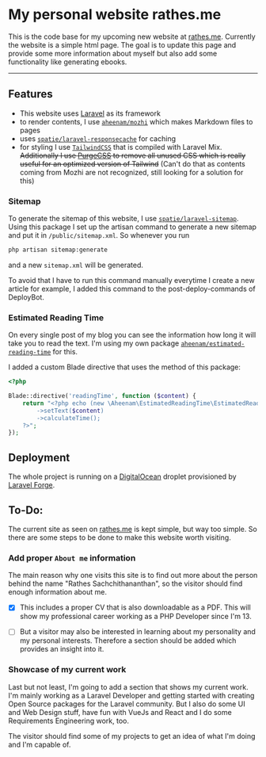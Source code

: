 # My personal website rathes.me

This is the code base for my upcoming new website at [rathes.me](https://rathes.me). Currently the website is a simple html page. The goal is to update this page and provide some more information about myself but also add some functionality like generating ebooks.

---

## Features

- This website uses [Laravel](https://laravel.com) as its framework
- to render contents, I use [`aheenam/mozhi`](https://github.com/Aheenam/mozhi) which makes Markdown files to pages
- uses [`spatie/laravel-responsecache`](https://github.com/spatie/laravel-responsecache) for caching
- for styling I use [`TailwindCSS`](https://tailwindcss.com) that is compiled with Laravel Mix. ~~Additionally I use [PurgeCSS](https://github.com/FullHuman/purgecss) to remove all unused CSS which is really useful for an optimized version of Tailwind~~ (Can't do that as contents coming from Mozhi are not recognized, still looking for a solution for this)

### Sitemap

To generate the sitemap of this website, I use [`spatie/laravel-sitemap`](https://github.com/spatie/laravel-sitemap). Using this package I set up the artisan command to generate a new sitemap and put it in `/public/sitemap.xml`. So whenever you run

```bash
php artisan sitemap:generate
```

and a new `sitemap.xml` will be generated.

To avoid that I have to run this command manually everytime I create a new article for example, I added this command to the post-deploy-commands of DeployBot.

### Estimated Reading Time

On every single post of my blog you can see the information how long it will take you to read the text. I'm using my own package [`aheenam/estimated-reading-time`](https://github.com/aheenam/estimated-reading-time) for this.

I added a custom Blade directive that uses the method of this package:

```php
<?php

Blade::directive('readingTime', function ($content) {
    return "<?php echo (new \Aheenam\EstimatedReadingTime\EstimatedReadingTime)
        ->setText($content)
        ->calculateTime();
    ?>";
});
```

## Deployment

The whole project is running on a [DigitalOcean](https://www.digitalocean.com/) droplet provisioned by [Laravel Forge](https://forge.laravel.com/).

## To-Do:

The current site as seen on [rathes.me](https://rathes.me) is kept simple, but way too simple. So there are some steps to be done to make this website worth visiting.

### Add proper `About me` information

The main reason why one visits this site is to find out more about the person behind the name "Rathes Sachchithananthan", so the visitor should find enough information about me.

- [x] This includes a proper CV that is also downloadable as a PDF. This will show my professional career working as a PHP Developer since I'm 13.

- [ ] But a visitor may also be interested in learning about my personality and my personal interests. Therefore a section should be added which provides an insight into it.

### Showcase of my current work

Last but not least, I'm going to add a section that shows my current work. I'm mainly working as a Laravel Developer and getting started with creating Open Source packages for the Laravel community. But I also do some UI and Web Design stuff, have fun with VueJs and React and I do some Requirements Engineering work, too.

The visitor should find some of my projects to get an idea of what I'm doing and I'm capable of.

